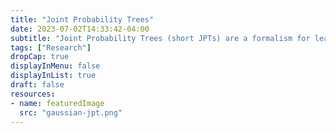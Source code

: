```yaml
---
title: "Joint Probability Trees"
date: 2023-07-02T14:33:42-04:00
subtitle: "Joint Probability Trees (short JPTs) are a formalism for learning of and reasoning about joint probability distributions, which is tractable for practical applications. JPTs support both symbolic and subsymbolic variables in a single hybrid model, and they do not rely on prior knowledge about variable dependencies or families of distributions."
tags: ["Research"]
dropCap: true
displayInMenu: false
displayInList: true
draft: false
resources:
- name: featuredImage
  src: "gaussian-jpt.png"
---
```


<!--more-->